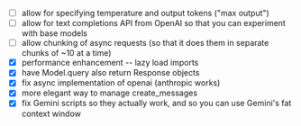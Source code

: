 - [ ] allow for specifying temperature and output tokens ("max output")
- [ ] allow for text completions API from OpenAI so that you can experiment with base models
- [ ] allow chunking of async requests (so that it does them in separate chunks of ~10 at a time)
- [x] performance enhancement -- lazy load imports
- [x] have Model.query also return Response objects
- [x] fix async implementation of openai (anthropic works)
- [x] more elegant way to manage create_messages
- [x] fix Gemini scripts so they actually work, and so you can use Gemini's fat context window
